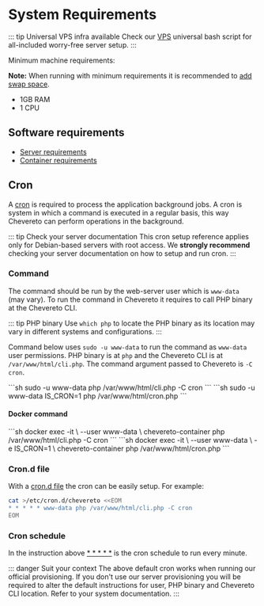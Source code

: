 # System Requirements

::: tip Universal VPS infra available
Check our [VPS](https://github.com/chevereto/vps) universal bash script for all-included worry-free server setup.
:::

Minimum machine requirements:

**Note:** When running with minimum requirements it is recommended to [add swap space](https://www.digitalocean.com/community/tutorials/how-to-add-swap-space-on-ubuntu-20-04).

* 1GB RAM
* 1 CPU

## Software requirements

* [Server requirements](../server/requirements.md)
* [Container requirements](../container/requirements.md)

## Cron

A [cron](https://en.wikipedia.org/wiki/Cron) is required to process the application background jobs. A cron is system in which a command is executed in a regular basis, this way Chevereto can perform operations in the background.

::: tip Check your server documentation
This cron setup reference applies only for Debian-based servers with root access. We **strongly recommend** checking your server documentation on how to setup and run cron.
:::

### Command

The command should be run by the web-server user which is `www-data` (may vary). To run the command in Chevereto it requires to call PHP binary at the Chevereto CLI.

::: tip PHP binary
Use `which php` to locate the PHP binary as its location may vary in different systems and configurations.
:::

Command below uses `sudo -u www-data` to run the command as `www-data` user permissions. PHP binary is at `php` and the Chevereto CLI is at `/var/www/html/cli.php`. The command argument passed to Chevereto is `-C cron`.

<code-group>
<code-block title="V3.20+">
```sh
sudo -u www-data php /var/www/html/cli.php -C cron
```
</code-block>

<code-block title="Older">
```sh
sudo -u www-data IS_CRON=1 php /var/www/html/cron.php
```
</code-block>
</code-group>

#### Docker command

<code-group>
<code-block title="V3.20+">
```sh
docker exec -it \
    --user www-data \
    chevereto-container php /var/www/html/cli.php -C cron
```
</code-block>

<code-block title="Older">
```sh
docker exec -it \
    --user www-data \
    -e IS_CRON=1 \
    chevereto-container php /var/www/html/cron.php
```
</code-block>
</code-group>

### Cron.d file

With a [cron.d file](https://manpages.debian.org/stretch/cron/cron.8) the cron can be easily setup. For example:

```sh
cat >/etc/cron.d/chevereto <<EOM
* * * * * www-data php /var/www/html/cli.php -C cron
EOM
```

### Cron schedule

In the instruction above [* * * * *](https://crontab.guru/#*_*_*_*_*) is the cron schedule to run every minute.

::: danger Suit your context
The above default cron works when running our official provisioning. If you don't use our server provisioning you will be required to alter the default instructions for user, PHP binary and Chevereto CLI location. Refer to your system documentation.
:::
